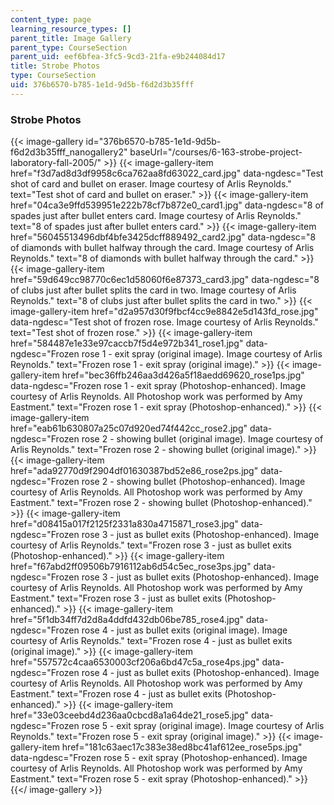 ```yaml
---
content_type: page
learning_resource_types: []
parent_title: Image Gallery
parent_type: CourseSection
parent_uid: eef6bfea-3fc5-9cd3-21fa-e9b244084d17
title: Strobe Photos
type: CourseSection
uid: 376b6570-b785-1e1d-9d5b-f6d2d3b35fff
---
```


### Strobe Photos
{{< image-gallery id="376b6570-b785-1e1d-9d5b-f6d2d3b35fff_nanogallery2" baseUrl="/courses/6-163-strobe-project-laboratory-fall-2005/" >}}
{{< image-gallery-item href="f3d7ad8d3df9958c6ca762aa8fd63022_card.jpg" data-ngdesc="Test shot of card and bullet on eraser. Image courtesy of Arlis Reynolds." text="Test shot of card and bullet on eraser." >}}
{{< image-gallery-item href="04ca3e9ffd539951e222b78cf7b872e0_card1.jpg" data-ngdesc="8 of spades just after bullet enters card. Image courtesy of Arlis Reynolds." text="8 of spades just after bullet enters card." >}}
{{< image-gallery-item href="56045513496dbf4bfe3425dcff889492_card2.jpg" data-ngdesc="8 of diamonds with bullet halfway through the card. Image courtesy of Arlis Reynolds." text="8 of diamonds with bullet halfway through the card." >}}
{{< image-gallery-item href="59d649cc98770c6ec1d58060f6e87373_card3.jpg" data-ngdesc="8 of clubs just after bullet splits the card in two. Image courtesy of Arlis Reynolds." text="8 of clubs just after bullet splits the card in two." >}}
{{< image-gallery-item href="d2a957d30f9fbcf4cc9e8842e5d143fd_rose.jpg" data-ngdesc="Test shot of frozen rose. Image courtesy of Arlis Reynolds." text="Test shot of frozen rose." >}}
{{< image-gallery-item href="584487e1e33e97caccb7f5d4e972b341_rose1.jpg" data-ngdesc="Frozen rose 1 - exit spray (original image). Image courtesy of Arlis Reynolds." text="Frozen rose 1 - exit spray (original image)." >}}
{{< image-gallery-item href="bec36ffb246aa3d426a5f18aedd69620_rose1ps.jpg" data-ngdesc="Frozen rose 1 - exit spray (Photoshop-enhanced). Image courtesy of Arlis Reynolds. All Photoshop work was performed by Amy Eastment." text="Frozen rose 1 - exit spray (Photoshop-enhanced)." >}}
{{< image-gallery-item href="eab61b630807a25c07d920ed74f442cc_rose2.jpg" data-ngdesc="Frozen rose 2 - showing bullet (original image). Image courtesy of Arlis Reynolds." text="Frozen rose 2 - showing bullet (original image)." >}}
{{< image-gallery-item href="ada92770d9f2904df01630387bd52e86_rose2ps.jpg" data-ngdesc="Frozen rose 2 - showing bullet (Photoshop-enhanced). Image courtesy of Arlis Reynolds. All Photoshop work was performed by Amy Eastment." text="Frozen rose 2 - showing bullet (Photoshop-enhanced)." >}}
{{< image-gallery-item href="d08415a017f2125f2331a830a4715871_rose3.jpg" data-ngdesc="Frozen rose 3 - just as bullet exits (Photoshop-enhanced). Image courtesy of Arlis Reynolds." text="Frozen rose 3 - just as bullet exits (Photoshop-enhanced)." >}}
{{< image-gallery-item href="f67abd2ff09506b7916112ab6d54c5ec_rose3ps.jpg" data-ngdesc="Frozen rose 3 - just as bullet exits (Photoshop-enhanced). Image courtesy of Arlis Reynolds. All Photoshop work was performed by Amy Eastment." text="Frozen rose 3 - just as bullet exits (Photoshop-enhanced)." >}}
{{< image-gallery-item href="5f1db34ff7d2d8a4ddfd432db06be785_rose4.jpg" data-ngdesc="Frozen rose 4 - just as bullet exits (original image). Image courtesy of Arlis Reynolds." text="Frozen rose 4 - just as bullet exits (original image)." >}}
{{< image-gallery-item href="557572c4caa6530003cf206a6bd47c5a_rose4ps.jpg" data-ngdesc="Frozen rose 4 - just as bullet exits (Photoshop-enhanced). Image courtesy of Arlis Reynolds. All Photoshop work was performed by Amy Eastment." text="Frozen rose 4 - just as bullet exits (Photoshop-enhanced)." >}}
{{< image-gallery-item href="33e03ceebd4d236aa0cbcd8a1a64de21_rose5.jpg" data-ngdesc="Frozen rose 5 - exit spray (original image). Image courtesy of Arlis Reynolds." text="Frozen rose 5 - exit spray (original image)." >}}
{{< image-gallery-item href="181c63aec17c383e38ed8bc41af612ee_rose5ps.jpg" data-ngdesc="Frozen rose 5 - exit spray (Photoshop-enhanced). Image courtesy of Arlis Reynolds. All Photoshop work was performed by Amy Eastment." text="Frozen rose 5 - exit spray (Photoshop-enhanced)." >}}
{{</ image-gallery >}}